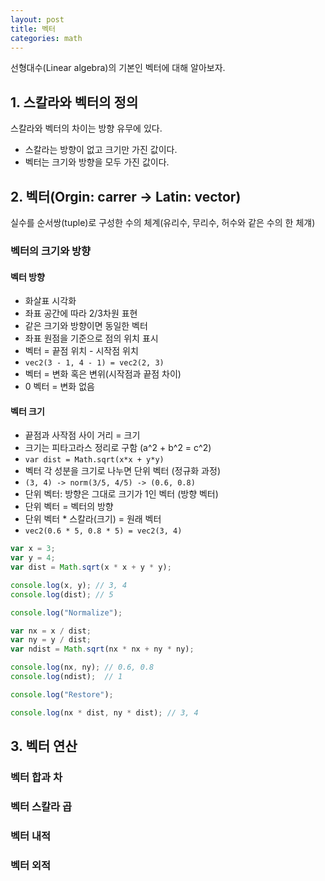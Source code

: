 ```yaml
---
layout: post
title: 벡터
categories: math
---
```


선형대수(Linear algebra)의 기본인 벡터에 대해 알아보자.

## 1. 스칼라와 벡터의 정의
스칼라와 벡터의 차이는 방향 유무에 있다.

-  스칼라는 방향이 없고 크기만 가진 값이다.
-  벡터는 크기와 방향을 모두 가진 값이다.

## 2. 벡터(Orgin: carrer -> Latin: vector)
실수를 순서쌍(tuple)로 구성한 수의 체계(유리수, 무리수, 허수와 같은 수의 한 체걔)

### 벡터의 크기와 방향

#### 벡터 방향
- 화살표 시각화
- 좌표 공간에 따라 2/3차원 표현
- 같은 크기와 방향이면 동일한 벡터
- 좌표 원점을 기준으로 점의 위치 표시
- 벡터 = 끝점 위치 - 시작점 위치
- `vec2(3 - 1, 4 - 1) = vec2(2, 3)`
- 벡터 = 변화 혹은 변위(시작점과 끝점 차이)
- 0 벡터 = 변화 없음


#### 벡터 크기
- 끝점과 사작점 사이 거리 = 크기
- 크기는 피타고라스 정리로 구함 (a^2 + b^2 = c^2)
- `var dist = Math.sqrt(x*x + y*y)`
- 벡터 각 성분을 크기로 나누면 단위 벡터 (정규화 과정)
- `(3, 4) -> norm(3/5, 4/5) -> (0.6, 0.8) `
- 단위 벡터: 방향은 그대로 크기가 1인 벡터 (방향 벡터)
- 단위 벡터 = 벡터의 방향
- 단위 벡터 * 스칼라(크기) = 원래 벡터
- `vec2(0.6 * 5, 0.8 * 5) = vec2(3, 4)`

```` javascript
var x = 3;
var y = 4;
var dist = Math.sqrt(x * x + y * y);

console.log(x, y); // 3, 4
console.log(dist); // 5

console.log("Normalize");

var nx = x / dist;
var ny = y / dist;
var ndist = Math.sqrt(nx * nx + ny * ny);

console.log(nx, ny); // 0.6, 0.8
console.log(ndist);  // 1

console.log("Restore");

console.log(nx * dist, ny * dist); // 3, 4
````

## 3. 벡터 연산

### 벡터 합과 차

### 벡터 스칼라 곱

### 벡터 내적
 
### 벡터 외적